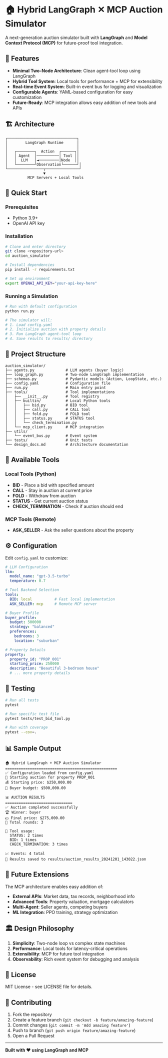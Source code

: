 # 🏠 Hybrid LangGraph ✕ MCP Auction Simulator

A next-generation auction simulator built with **LangGraph** and **Model Context Protocol (MCP)** for future-proof tool integration.

## 🎯 Features

- **Minimal Two-Node Architecture**: Clean agent-tool loop using LangGraph
- **Hybrid Tool System**: Local tools for performance + MCP for extensibility  
- **Real-time Event System**: Built-in event bus for logging and visualization
- **Configurable Agents**: YAML-based configuration for easy customization
- **Future-Ready**: MCP integration allows easy addition of new tools and APIs

## 🏗️ Architecture

```
┌───────────────────────────────┐
│        LangGraph Runtime      │
│                               │
│   ┌────────┐  Action  ┌──────┐│
│   │ Agent  │──────────│ Tool ││
│   │  LLM   │◄─────────│Node  ││
│   └────────┘Observation└──────┘│
└────────────────┬───────────────┘
                 ▼
          MCP Servers + Local Tools
```

## 🚀 Quick Start

### Prerequisites

- Python 3.9+
- OpenAI API key

### Installation

```bash
# Clone and enter directory
git clone <repository-url>
cd auction_simulator

# Install dependencies
pip install -r requirements.txt

# Set up environment
export OPENAI_API_KEY="your-api-key-here"
```

### Running a Simulation

```bash
# Run with default configuration
python run.py

# The simulator will:
# 1. Load config.yaml
# 2. Initialize auction with property details
# 3. Run LangGraph agent-tool loop
# 4. Save results to results/ directory
```

## 📁 Project Structure

```
auction_simulator/
├── agents.py              # LLM agents (buyer logic)
├── loop_graph.py          # Two-node LangGraph implementation  
├── schemas.py             # Pydantic models (Action, LoopState, etc.)
├── config.yaml            # Configuration file
├── run.py                 # Main entry point
├── tools/                 # Tool implementations
│   ├── __init__.py        # Tool registry
│   ├── builtin/           # Local Python tools
│   │   ├── bid.py         # BID tool
│   │   ├── call.py        # CALL tool  
│   │   ├── fold.py        # FOLD tool
│   │   ├── status.py      # STATUS tool
│   │   └── check_termination.py
│   └── mcp_client.py      # MCP integration
├── utils/
│   └── event_bus.py       # Event system
├── tests/                 # Unit tests
└── design_docs.md         # Architecture documentation
```

## 🔧 Available Tools

### Local Tools (Python)
- **BID** - Place a bid with specified amount
- **CALL** - Stay in auction at current price  
- **FOLD** - Withdraw from auction
- **STATUS** - Get current auction status
- **CHECK_TERMINATION** - Check if auction should end

### MCP Tools (Remote)
- **ASK_SELLER** - Ask the seller questions about the property

## ⚙️ Configuration

Edit `config.yaml` to customize:

```yaml
# LLM Configuration
llm:
  model_name: "gpt-3.5-turbo"
  temperature: 0.7

# Tool Backend Selection
tools:
  BID: local          # Fast local implementation
  ASK_SELLER: mcp     # Remote MCP server

# Buyer Profile
buyer_profile:
  budget: 500000
  strategy: "balanced"
  preferences:
    bedrooms: 3
    location: "suburban"

# Property Details
property:
  property_id: "PROP_001"
  starting_price: 250000
  description: "Beautiful 3-bedroom house"
  # ... more property details
```

## 🧪 Testing

```bash
# Run all tests
pytest

# Run specific test file
pytest tests/test_bid_tool.py

# Run with coverage
pytest --cov=.
```

## 📊 Sample Output

```
🏠 Hybrid LangGraph + MCP Auction Simulator
==================================================
✅ Configuration loaded from config.yaml
🚀 Starting auction for property PROP_001
💰 Starting price: $250,000.00
👤 Buyer budget: $500,000.00

📊 AUCTION RESULTS
==============================
✅ Auction completed successfully
🏆 Winner: buyer
💵 Final price: $275,000.00
🔄 Total rounds: 3

🔧 Tool usage:
  STATUS: 2 times
  BID: 1 times
  CHECK_TERMINATION: 3 times

📈 Events: 4 total
💾 Results saved to results/auction_results_20241201_143022.json
```

## 🔮 Future Extensions

The MCP architecture enables easy addition of:

- **External APIs**: Market data, tax records, neighborhood info
- **Advanced Tools**: Property valuation, mortgage calculators  
- **Multi-Agent**: Seller agents, competing buyers
- **ML Integration**: PPO training, strategy optimization

## 🏛️ Design Philosophy

1. **Simplicity**: Two-node loop vs complex state machines
2. **Performance**: Local tools for latency-critical operations
3. **Extensibility**: MCP for future tool integration
4. **Observability**: Rich event system for debugging and analysis

## 📝 License

MIT License - see LICENSE file for details.

## 🤝 Contributing

1. Fork the repository
2. Create a feature branch (`git checkout -b feature/amazing-feature`)
3. Commit changes (`git commit -m 'Add amazing feature'`)
4. Push to branch (`git push origin feature/amazing-feature`)
5. Open a Pull Request

---

**Built with ❤️ using LangGraph and MCP** 